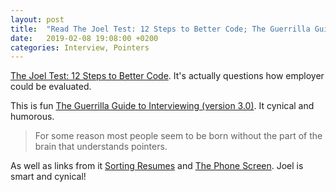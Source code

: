 ```yaml
---
layout: post
title:  "Read The Joel Test: 12 Steps to Better Code; The Guerrilla Guide to Interviewing (version 3.0); Sorting Resumes"
date:   2019-02-08 19:08:00 +0200
categories: Interview, Pointers
---
```

[The Joel Test: 12 Steps to Better Code](https://www.joelonsoftware.com/2000/08/09/the-joel-test-12-steps-to-better-code/). It's actually questions how employer could be evaluated.

This is fun [The Guerrilla Guide to Interviewing (version 3.0)](https://www.joelonsoftware.com/2000/03/23/the-guerrilla-guide-to-interviewing/). It cynical and humorous. 

> For some reason most people seem to be born without the part of the brain that understands pointers.

As well as links from it [Sorting Resumes](https://www.joelonsoftware.com/2006/09/08/sorting-resumes-2/) and [The Phone Screen](https://www.joelonsoftware.com/2006/10/24/the-phone-screen-2/). Joel is smart and cynical!
